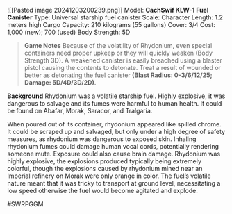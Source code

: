 ![[Pasted image 20241203200239.png]]
Model: **CachSwif KLW-1 Fuel Canister**
Type: Universal starship fuel canister
Scale: Character
Length: 1.2 meters high
Cargo Capacity: 210 kilograms (55 gallons)
Cover: 3/4
Cost: 1,000 (new); 700 (used)
Body Strength: 5D

> **Game Notes**
> Because of the volatility of Rhydonium, even special containers need proper upkeep or they will quickly weaken (Body Strength 3D). A weakened canister is easily breached using a blaster pistol causing the contents to detonate. Treat a result of wounded or better as detonating the fuel canister **(Blast Radius: 0-3/6/12/25; Damage: 5D/4D/3D/2D)**.

**Background**
Rhydonium was a volatile starship fuel. Highly explosive, it was dangerous to salvage and its fumes were harmful to human health. It could be found on Abafar, Morak, Saracor, and Tralgaria.

When poured out of its container, rhydonium appeared like spilled chrome. It could be scraped up and salvaged, but only under a high degree of safety measures, as rhydonium was dangerous to exposed skin. Inhaling rhydonium fumes could damage human vocal cords, potentially rendering someone mute. Exposure could also cause brain damage. Rhydonium was highly explosive, the explosions produced typically being extremely colorful, though the explosions caused by rhydonium mined near an Imperial refinery on Morak were only orange in color. The fuel’s volatile nature meant that it was tricky to transport at ground level, necessitating a low speed otherwise the fuel would become agitated and explode.

#SWRPGGM